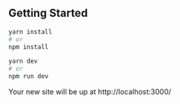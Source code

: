 ## Getting Started

```bash
yarn install
# or
npm install

yarn dev
# or
npm run dev
```

Your new site will be up at http://localhost:3000/
